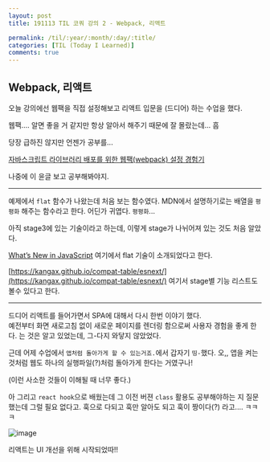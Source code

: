 ```yaml
---
layout: post
title: 191113 TIL 코쿼 강의 2 - Webpack, 리액트 

permalink: /til/:year/:month/:day/:title/
categories: [TIL (Today I Learned)]
comments: true
---
```


## Webpack, 리액트 

오늘 강의에선 웹팩을 직접 설정해보고 리액트 입문을 (드디어) 하는 수업을 했다. 

웹팩.... 
알면 좋을 거 같지만 항상 알아서 해주기 때문에 잘 몰랐는데... 흠 

당장 급하진 않지만 언젠가 공부를... 

[자바스크립트 라이브러리 배포를 위한 웹팩(webpack) 설정 경험기](http://blog.hyeyoonjung.com/2019/05/26/setting-webpack-for-javascript-library/)

나중에 이 윤글 보고 공부해봐야지. 

-----

예제에서 `flat` 함수가 나왔는데 처음 보는 함수였다. MDN에서 설명하기로는 배열을 `평평화` 해주는 함수라고 한다. 어딘가 귀엽다. `평평화`...

아직 stage3에 있는 기술이라고 하는데, 이렇게 stage가 나뉘어져 있는 것도 처음 알았다. 

[What’s New in JavaScript](https://events.google.com/io/schedule/events/6025078c-dccb-4ffe-b250-610670182c71) 여기에서 flat 기술이 소개되었다고 한다.  

[https://kangax.github.io/compat-table/esnext/](https://kangax.github.io/compat-table/esnext/) 여기서 stage별 기능 리스트도 볼수 있다고 한다. 


----
드디어 리액트를 들어가면서 SPA에 대해서 다시 한번 이야기 했다.  
예전부터 화면 새로고침 없이 새로운 페이지를 렌더링 함으로써 사용자 경험을 좋게 한다. 는 것은 알고 있었는데, 그-다지 와닿지 않았었다.  

근데 어제 수업에서 `앱처럼 돌아가게 할 수 있는거죠.`에서 갑자기 `띵-`했다. 오,, 앱을 켜는 것처럼 웹도 하나의 실행파일(?)처럼 돌아가게 한다는 거였구나!   
 
(이런 사소한 것들이 이해될 때 너무 좋다.)  

아 그리고 `react hook`으로 배웠는데 그 이전 버젼 `class` 활용도 공부해야하는 지 질문했는데 그럴 필요 없다고. 훅으로 다되고 훅만 알아도 되고 훅이 짱이다(?) 라고.... ㅋㅋㅋ 
 
![image](https://user-images.githubusercontent.com/40848630/68819532-94a21780-06cb-11ea-8c60-9076a6345a2b.png)

리액트는 UI 개선을 위해 시작되었따!!
